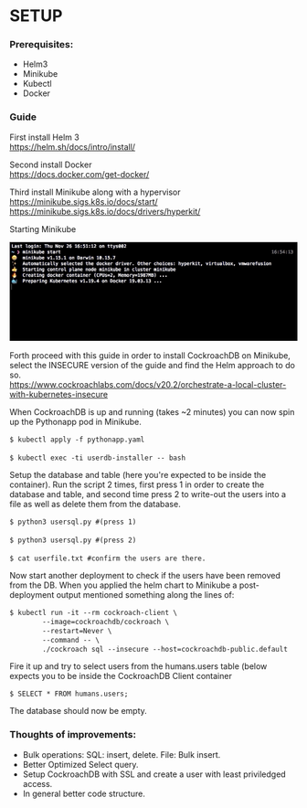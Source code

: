 # SETUP

### Prerequisites:
- Helm3
- Minikube
- Kubectl
- Docker

### Guide

First install Helm 3 <br/>
https://helm.sh/docs/intro/install/

Second install Docker <br/>
https://docs.docker.com/get-docker/

Third install Minikube along with a hypervisor <br/>
https://minikube.sigs.k8s.io/docs/start/ <br/>
https://minikube.sigs.k8s.io/docs/drivers/hyperkit/

Starting Minikube

<p align="center">
  <img src="minikube-crop.gif" alt="animated" />
</p>


Forth proceed with this guide in order to install CockroachDB on Minikube, select the INSECURE version of the guide and find the Helm approach to do so. <br/>
https://www.cockroachlabs.com/docs/v20.2/orchestrate-a-local-cluster-with-kubernetes-insecure

When CockroachDB is up and running (takes ~2 minutes) you can now spin up the Pythonapp pod in Minikube.
```
$ kubectl apply -f pythonapp.yaml

$ kubectl exec -ti userdb-installer -- bash
```
Setup the database and table (here you're expected to be inside the container). Run the script 2 times, first press 1 in order to create the database and table, and second time press 2 to write-out the users into a file as well as delete them from the database.
```
$ python3 usersql.py #(press 1)

$ python3 usersql.py #(press 2)

$ cat userfile.txt #confirm the users are there.
```
Now start another deployment to check if the users have been removed from the DB. When you applied the helm chart to Minikube a post-deployment output mentioned something along the lines of:
```
$ kubectl run -it --rm cockroach-client \                                                                                                        
        --image=cockroachdb/cockroach \
        --restart=Never \
        --command -- \
        ./cockroach sql --insecure --host=cockroachdb-public.default
```
Fire it up and try to select users from the humans.users table (below expects you to be inside the CockroachDB Client container
```
$ SELECT * FROM humans.users;
```
The database should now be empty.

### Thoughts of improvements:
- Bulk operations: SQL: insert, delete. File: Bulk insert.
- Better Optimized Select query.
- Setup CockroachDB with SSL and create a user with least priviledged access.
- In general better code structure.
